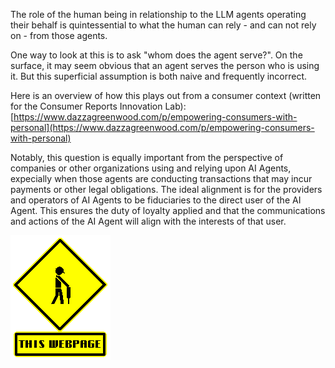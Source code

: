The role of the human being in relationship to the LLM agents operating their behalf is quintessential to what the human can rely - and can not rely on - from those agents.  

One way to look at this is to ask "whom does the agent serve?".  On the surface, it may seem obvious that an agent serves the person who is using it. But this superficial assumption is both naive and frequently incorrect.

Here is an overview of how this plays out from a consumer context (written for the Consumer Reports Innovation Lab): [https://www.dazzagreenwood.com/p/empowering-consumers-with-personal](https://www.dazzagreenwood.com/p/empowering-consumers-with-personal)

Notably, this question is equally important from the perspective of companies or other organizations using and relying upon AI Agents, expecially when those agents are conducting transactions that may incur payments or other legal obligations.  The ideal alignment is for the providers and operators of AI Agents to be fiduciaries to the direct user of the AI Agent.  This ensures the duty of loyalty applied and that the communications and actions of the AI Agent will align with the interests of that user.

![Page Under Construction](../assets/images/under-construction-1.gif)

